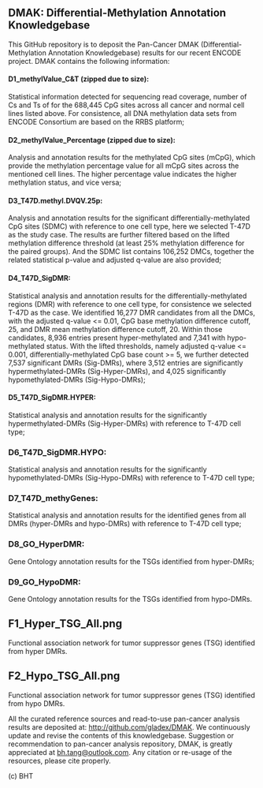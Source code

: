 ## DMAK: Differential-Methylation Annotation Knowledgebase

This GitHub repository is to deposit the Pan-Cancer DMAK (Differential-Methylation Annotation Knowledgebase) results for our recent ENCODE project. DMAK contains the following information:

#### D1_methylValue_C&T (zipped due to size):
Statistical information detected for sequencing read coverage, number of Cs and Ts of for the 688,445 CpG sites across all cancer and normal cell lines listed above. For consistence, all DNA methylation data sets from ENCODE Consortium are based on the RRBS platform;

#### D2_methylValue_Percentage (zipped due to size):
Analysis and annotation results for the methylated CpG sites (mCpG), which provide the methylation percentage value for all mCpG sites across the mentioned cell lines. The higher percentage value indicates the higher methylation status, and vice versa;

#### D3_T47D.methyl.DVQV.25p:
Analysis and annotation results for the significant differentially-methylated CpG sites (SDMC) with reference to one cell type, here we selected T-47D as the study case. The results are further filtered based on the lifted methylation difference threshold (at least 25% methylation difference for the paired groups). And the SDMC list contains 106,252 DMCs, together the related statistical p-value and adjusted q-value are also provided; 

#### D4_T47D_SigDMR:
Statistical analysis and annotation results for the differentially-methylated regions (DMR) with reference to one cell type, for consistence we selected T-47D as the case. We identified 16,277 DMR candidates from all the DMCs, with the adjusted q-value <= 0.01, CpG base methylation difference cutoff, 25, and DMR mean methylation difference cutoff, 20. Within those candidates, 8,936 entries present hyper-methylated and 7,341 with hypo-methylated status. With the lifted thresholds, namely adjusted q-value <= 0.001, differentially-methylated CpG base count >= 5, we further detected 7,537 significant DMRs (Sig-DMRs), where 3,512 entries are significantly hypermethylated-DMRs (Sig-Hyper-DMRs), and 4,025 significantly hypomethylated-DMRs (Sig-Hypo-DMRs);

#### D5_T47D_SigDMR.HYPER:
Statistical analysis and annotation results for the significantly hypermethylated-DMRs (Sig-Hyper-DMRs) with reference to T-47D cell type;

### D6_T47D_SigDMR.HYPO:
Statistical analysis and annotation results for the significantly hypomethylated-DMRs (Sig-Hypo-DMRs) with reference to T-47D cell type;

### D7_T47D_methyGenes:
Statistical analysis and annotation results for the identified genes from all DMRs (hyper-DMRs and hypo-DMRs) with reference to T-47D cell type;

### D8_GO_HyperDMR:
Gene Ontology annotation results for the TSGs identified from hyper-DMRs;

### D9_GO_HypoDMR:
Gene Ontology annotation results for the TSGs identified from hypo-DMRs.

## F1_Hyper_TSG_All.png
Functional association network for tumor suppressor genes (TSG) identified from hyper DMRs.

## F2_Hypo_TSG_All.png
Functional association network for tumor suppressor genes (TSG) identified from hypo DMRs.

All the curated reference sources and read-to-use pan-cancer analysis results are deposited at: http://github.com/gladex/DMAK. We continuously update and revise the contents of this knowledgebase.
Suggestion or recommendation to pan-cancer analysis repository, DMAK, is greatly appreciated at bh.tang@outlook.com. Any citation or re-usage of the resources, please cite properly.

(c) BHT

